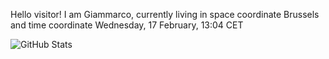 Hello visitor! I am Giammarco, currently living in space coordinate Brussels and time coordinate Wednesday, 17 February, 13:04 CET

![GitHub Stats](https://github-readme-stats.vercel.app/api?username=grcasanova)
